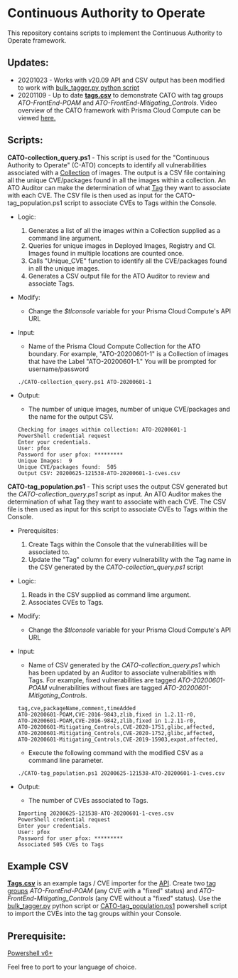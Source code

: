 # Continuous Authority to Operate

This repository contains scripts to implement the Continuous Authority to Operate framework.

## Updates:
* 20201023 - Works with v20.09 API and CSV output has been modified to work with [bulk_tagger.py python script](https://github.com/twistlock/sample-code/blob/f01089aa7a0b00f025397618ebb3de97e60d70ba/computeAPI/cve_tags/bulk_tagger.py)
* 20201109 - Up to date [**tags.csv**](tags.csv) to demonstrate CATO with tag groups _ATO-FrontEnd-POAM_ and _ATO-FrontEnd-Mitigating_Controls_.
Video overview of the CATO framework with Prisma Cloud Compute can be viewed [here.](https://www.youtube.com/watch?v=3Rz1xIP0-GQ)

## Scripts:
**CATO-collection_query.ps1** - This script is used for the "Continuous Authority to Operate" (C-ATO) concepts to identify all vulnerabilities associated with a [Collection](https://docs.paloaltonetworks.com/prisma/prisma-cloud/20-09/prisma-cloud-compute-edition-admin/configure/collections.html) of images. The output is a CSV file containing all the unique CVE/packages found in all the images within a collection. An ATO Auditor can make the determination of what [Tag](https://docs.paloaltonetworks.com/prisma/prisma-cloud/20-09/prisma-cloud-compute-edition-admin/configure/tags.html) they want to associate with each CVE. The CSV file is then used as input for the CATO-tag_population.ps1 script to associate CVEs to Tags within the Console.

  * Logic:
    1. Generates a list of all the images within a Collection supplied as a command line argument.
    2. Queries for unique images in Deployed Images, Registry and CI. Images found in multiple locations are counted once.
    3. Calls "Unique_CVE" function to identify all the CVE/packages found in all the unique images.
    4. Generates a CSV output file for the ATO Auditor to review and associate Tags.


  * Modify:
    * Change the _$tlconsole_ variable for your Prisma Cloud Compute's API URL


  * Input:
    * Name of the Prisma Cloud Compute Collection for the ATO boundary. For example, "ATO-20200601-1" is a Collection of images that have the Label "ATO-20200601-1." You will be prompted for username/password
    ```
    ./CATO-collection_query.ps1 ATO-20200601-1
    ```


  * Output:
    * The number of unique images, number of unique CVE/packages and the name for the output CSV.
    ```
    Checking for images within collection: ATO-20200601-1
    PowerShell credential request
    Enter your credentials.
    User: pfox
    Password for user pfox: *********
    Unique Images:  9
    Unique CVE/packages found:  505
    Output CSV: 20200625-121538-ATO-20200601-1-cves.csv
    ```



**CATO-tag_population.ps1** - This script uses the output CSV generated but the _CATO-collection_query.ps1_ script as input. An ATO Auditor makes the determination of what Tag they want to associate with each CVE. The CSV file is then used as input for this script to associate CVEs to Tags within the Console.

  * Prerequisites:
    1. Create Tags within the Console that the vulnerabilities will be associated to.
    2. Update the "Tag" column for every vulnerability with the Tag name in the CSV generated by the _CATO-collection_query.ps1_ script


  * Logic:
    1. Reads in the CSV supplied as command lime argument.
    2. Associates CVEs to Tags.

  * Modify:
    * Change the _$tlconsole_ variable for your Prisma Cloud Compute's API URL

  * Input:
      * Name of CSV generated by the _CATO-collection_query.ps1_ which has been updated by an Auditor to associate vulnerabilities with Tags.
      For example, fixed vulnerabilities are tagged _ATO-20200601-POAM_ vulnerabilities without fixes are tagged _ATO-20200601-Mitigating_Controls_.
      ```
      tag,cve,packageName,comment,timeAdded
      ATO-20200601-POAM,CVE-2016-9843,zlib,fixed in 1.2.11-r0,
      ATO-20200601-POAM,CVE-2016-9842,zlib,fixed in 1.2.11-r0,
      ATO-20200601-Mitigating_Controls,CVE-2020-1751,glibc,affected,
      ATO-20200601-Mitigating_Controls,CVE-2020-1752,glibc,affected,
      ATO-20200601-Mitigating_Controls,CVE-2019-15903,expat,affected,
      ```

      * Execute the following command with the modified CSV as a command line parameter.
      ```
      ./CATO-tag_population.ps1 20200625-121538-ATO-20200601-1-cves.csv
      ```

  * Output:
    * The number of CVEs associated to Tags.
    ```
    Importing 20200625-121538-ATO-20200601-1-cves.csv
    PowerShell credential request
    Enter your credentials.
    User: pfox
    Password for user pfox: *********
    Associated 505 CVEs to Tags
    ```

## Example CSV
[**Tags.csv**](tags.csv) is an example tags / CVE importer for the [API](https://cdn.twistlock.com/docs/api/twistlock_api.html#tags).
Create two [tag groups](https://docs.paloaltonetworks.com/prisma/prisma-cloud/20-09/prisma-cloud-compute-edition-admin/configure/tags.html) _ATO-FrontEnd-POAM_ (any CVE with a "fixed" status) and _ATO-FrontEnd-Mitigating_Controls_ (any CVE without a "fixed" status).
Use the [bulk_tagger.py](https://github.com/twistlock/sample-code/blob/master/computeAPI/cve_tags/bulk_tagger.py) python script or [CATO-tag_population.ps1](#Scripts) powershell script to import the CVEs into the tag groups within your Console.


## Prerequisite:
[Powershell v6+](https://docs.microsoft.com/en-us/powershell/scripting/install/installing-powershell?view=powershell-7)

Feel free to port to your language of choice.
